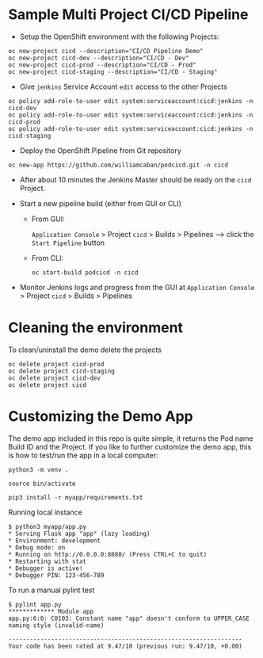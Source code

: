 # Sample Multi Project CI/CD Pipeline

- Setup the OpenShift environment with the following Projects:

```
oc new-project cicd --description="CI/CD Pipeline Demo"
oc new-project cicd-dev --description="CI/CD - Dev"
oc new-project cicd-prod --description="CI/CD - Prod"
oc new-project cicd-staging --description="CI/CD - Staging"
```

- Give `jenkins` Service Account `edit` access to the other Projects

```
oc policy add-role-to-user edit system:serviceaccount:cicd:jenkins -n cicd-dev
oc policy add-role-to-user edit system:serviceaccount:cicd:jenkins -n cicd-prod
oc policy add-role-to-user edit system:serviceaccount:cicd:jenkins -n cicd-staging 
```

- Deploy the OpenShift Pipeline from Git repository

```
oc new-app https://github.com/williamcaban/podcicd.git -n cicd
```

- After about 10 minutes the Jenkins Master should be ready on the `cicd` Project.
- Start a new pipeline build (either from GUI or CLI)
  - From GUI:

    `Application Console` > Project `cicd` > Builds > Pipelines --> click the `Start Pipeline` button

  - From CLI:

    `oc start-build podcicd -n cicd`

- Monitor Jenkins logs and progress from the GUI at `Application Console` > Project `cicd` > Builds > Pipelines

# Cleaning the environment
To clean/uninstall the demo delete the projects 

```
oc delete project cicd-prod
oc delete project cicd-staging
oc delete project cicd-dev
oc delete project cicd
```

# Customizing the Demo App

The demo app included in this repo is quite simple, it returns the Pod name Build ID and the Project. If you like to further customize the demo app, this is how to test/run the app in a local computer:

```
python3 -m venv .

source bin/activate

pip3 install -r myapp/requirements.txt

```

Running local instance
```
$ python3 myapp/app.py
* Serving Flask app "app" (lazy loading)
* Environment: development
* Debug mode: on
* Running on http://0.0.0.0:8080/ (Press CTRL+C to quit)
* Restarting with stat
* Debugger is active!
* Debugger PIN: 123-456-789
```

To run a manual pylint test
```
$ pylint app.py
************* Module app
app.py:6:0: C0103: Constant name "app" doesn't conform to UPPER_CASE naming style (invalid-name)

------------------------------------------------------------------
Your code has been rated at 9.47/10 (previous run: 9.47/10, +0.00)
```
